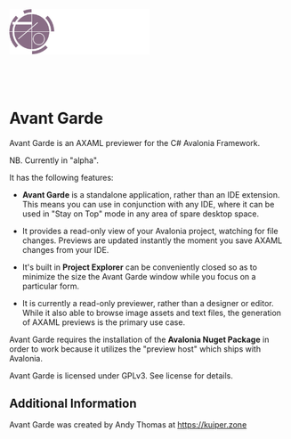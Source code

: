 <img src="Banner.png" style="margin-left:auto;margin-right:auto;width:50%;max-width:1200px;margin-bottom:4em;"/>

# Avant Garde #
Avant Garde is an AXAML previewer for the C# Avalonia Framework.

NB. Currently in "alpha".

It has the following features:

* **Avant Garde** is a standalone application, rather than an IDE extension. This means you can use in conjunction with
any IDE, where it can be used in "Stay on Top" mode in any area of spare desktop space.

* It provides a read-only view of your Avalonia project, watching for file changes. Previews are updated instantly the
moment you save AXAML changes from your IDE.

* It's built in **Project Explorer** can be conveniently closed so as to minimize the size the Avant Garde
window while you focus on a particular form.

* It is currently a read-only previewer, rather than a designer or editor. While it also able to browse image assets
and text files, the generation of AXAML previews is the primary use case.

Avant Garde requires the installation of the **Avalonia Nuget Package** in order to work because it utilizes the
"preview host" which ships with Avalonia.

Avant Garde is licensed under GPLv3. See license for details.


## Additional Information ##
Avant Garde was created by Andy Thomas at https://kuiper.zone

